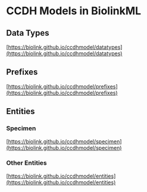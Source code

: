 # CCDH Models in BiolinkML

## Data Types

[https://biolink.github.io/ccdhmodel/datatypes](https://biolink.github.io/ccdhmodel/datatypes)

## Prefixes

[https://biolink.github.io/ccdhmodel/prefixes](https://biolink.github.io/ccdhmodel/prefixes)


## Entities

### Specimen

[https://biolink.github.io/ccdhmodel/specimen](https://biolink.github.io/ccdhmodel/specimen)

### Other Entities

[https://biolink.github.io/ccdhmodel/entities](https://biolink.github.io/ccdhmodel/entities)

